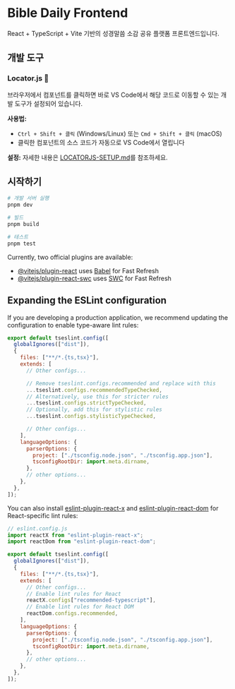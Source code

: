 # Bible Daily Frontend

React + TypeScript + Vite 기반의 성경말씀 소감 공유 플랫폼 프론트엔드입니다.

## 개발 도구

### Locator.js 🎯

브라우저에서 컴포넌트를 클릭하면 바로 VS Code에서 해당 코드로 이동할 수 있는 개발 도구가 설정되어 있습니다.

**사용법:**

- `Ctrl + Shift + 클릭` (Windows/Linux) 또는 `Cmd + Shift + 클릭` (macOS)
- 클릭한 컴포넌트의 소스 코드가 자동으로 VS Code에서 열립니다

**설정:** 자세한 내용은 [LOCATORJS-SETUP.md](../LOCATORJS-SETUP.md)를 참조하세요.

## 시작하기

```bash
# 개발 서버 실행
pnpm dev

# 빌드
pnpm build

# 테스트
pnpm test
```

Currently, two official plugins are available:

- [@vitejs/plugin-react](https://github.com/vitejs/vite-plugin-react/blob/main/packages/plugin-react) uses [Babel](https://babeljs.io/) for Fast Refresh
- [@vitejs/plugin-react-swc](https://github.com/vitejs/vite-plugin-react/blob/main/packages/plugin-react-swc) uses [SWC](https://swc.rs/) for Fast Refresh

## Expanding the ESLint configuration

If you are developing a production application, we recommend updating the configuration to enable type-aware lint rules:

```js
export default tseslint.config([
  globalIgnores(["dist"]),
  {
    files: ["**/*.{ts,tsx}"],
    extends: [
      // Other configs...

      // Remove tseslint.configs.recommended and replace with this
      ...tseslint.configs.recommendedTypeChecked,
      // Alternatively, use this for stricter rules
      ...tseslint.configs.strictTypeChecked,
      // Optionally, add this for stylistic rules
      ...tseslint.configs.stylisticTypeChecked,

      // Other configs...
    ],
    languageOptions: {
      parserOptions: {
        project: ["./tsconfig.node.json", "./tsconfig.app.json"],
        tsconfigRootDir: import.meta.dirname,
      },
      // other options...
    },
  },
]);
```

You can also install [eslint-plugin-react-x](https://github.com/Rel1cx/eslint-react/tree/main/packages/plugins/eslint-plugin-react-x) and [eslint-plugin-react-dom](https://github.com/Rel1cx/eslint-react/tree/main/packages/plugins/eslint-plugin-react-dom) for React-specific lint rules:

```js
// eslint.config.js
import reactX from "eslint-plugin-react-x";
import reactDom from "eslint-plugin-react-dom";

export default tseslint.config([
  globalIgnores(["dist"]),
  {
    files: ["**/*.{ts,tsx}"],
    extends: [
      // Other configs...
      // Enable lint rules for React
      reactX.configs["recommended-typescript"],
      // Enable lint rules for React DOM
      reactDom.configs.recommended,
    ],
    languageOptions: {
      parserOptions: {
        project: ["./tsconfig.node.json", "./tsconfig.app.json"],
        tsconfigRootDir: import.meta.dirname,
      },
      // other options...
    },
  },
]);
```
